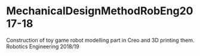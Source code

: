 # MechanicalDesignMethodRobEng2017-18
Construction of toy game robot modelling part in Creo and 3D printing them. Robotics Engineering 2018/19 
